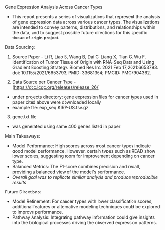 Gene Expression Analysis Across Cancer Types

- This report presents a series of visualizations that represent the analysis of gene expression data across various cancer types. The visualizations are intended to convey patterns, distributions, and relationships within the data, and to suggest possible future directions for this specific tissue of origin project.

Data Sourcing:

1. Source Paper - Li R, Liao B, Wang B, Dai C, Liang X, Tian G, Wu F. Identification of Tumor Tissue of Origin with RNA-Seq Data and Using Gradient Boosting Strategy. Biomed Res Int. 2021 Feb 17;2021:6653793. doi: 10.1155/2021/6653793. PMID: 33681364; PMCID: PMC7904362.

2. Data Source per Cancer Type - (https://dcc.icgc.org/releases/release_26/)
- under projects directory: gene expression files for cancer types used in paper cited above were downloaded locally
- example file: exp_seq.KIRP-US.tsv.gz

3. gene.txt file
- was generated using same 400 genes listed in paper


Main Takeaways:
- Model Performance: High scores across most cancer types indicate good model performance. However, certain types such as READ show lower scores, suggesting room for improvement depending on cancer type. 
- Balanced Metrics: The F1-score combines precision and recall, providing a balanced view of the model's performance.
- *Overall goal was to replicate similar analysis and produce reproducible results*


Future Directions: 
- Model Refinement: For cancer types with lower classification scores, additional features or alternative modeling techniques could be explored to improve performance.
- Pathway Analysis: Integrating pathway information could give insights into the biological processes driving the observed expression patterns.
